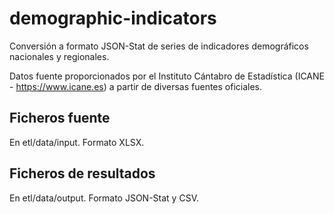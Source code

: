 # demographic-indicators
Conversión a formato JSON-Stat de series de indicadores demográficos nacionales y regionales.

Datos fuente proporcionados por  el Instituto Cántabro de Estadística (ICANE - https://www.icane.es) a partir de diversas fuentes oficiales.

## Ficheros fuente

En etl/data/input. Formato XLSX.

## Ficheros de resultados

En etl/data/output. Formato JSON-Stat y CSV.
